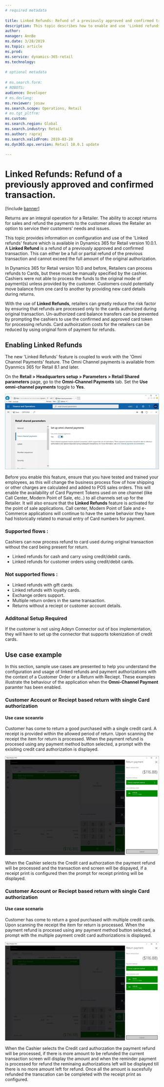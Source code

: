 ```yaml
---
# required metadata

title: Linked Refunds: Refund of a previously approved and confirmed transaction
description: This topic describes how to enable and use 'Linked refunds' feature.
author: 
manager: AnnBe
ms.date: 3/28/2019
ms.topic: article
ms.prod: 
ms.service: dynamics-365-retail
ms.technology: 

# optional metadata

# ms.search.form: 
# ROBOTS: 
audience: Developer
# ms.devlang: 
ms.reviewer: josaw
ms.search.scope: Operations, Retail
# ms.tgt_pltfrm: 
ms.custom: 
ms.search.region: Global
ms.search.industry: Retail
ms.author: rapraj
ms.search.validFrom: 2019-03-28
ms.dyn365.ops.version: Retail 10.0.1 update

---
```


# Linked Refunds: Refund of a previously approved and confirmed transaction. 

[!include [banner](../../includes/banner.md)]

Returns are an integral operation for a Retailer. The ability to accept returns for sales and refund the payments to the customer allows the Retailer an option to service their customers’ needs and issues.

This topic provides information on configuration and use of the 'Linked refunds' feature which is available in Dynamics 365 for Retail version 10.0.1. A **Linked Refund** is a refund of a previously approved and confirmed transaction. This can either be a full or partial refund of the previous transaction and cannot exceed the full amount of the original authorization. 

In Dynamics 365 for Retail version 10.0 and before, Retailers can process refunds to Cards, but these must be manually specified by the cashier. Cashiers were not able to process the funds to the original mode of payment(s) unless provided by the customer. Customers could potentially move balance from one card to another by providing new card details during returns. 

With the use of **Linked Refunds**, retailers can greatly reduce the risk factor by ensuring that refunds are processed only to the cards authorized during original transaction. Un-authorized card balance transfers can be prevented by prompting the cashiers to use the confirmed and approved card token for processing refunds. Card authoirzation costs for the retailers can be reduced by using original form of payment for refunds.

 
## Enabling Linked Refunds

The new 'Linked Refunds' feature is coupled to work with the 'Omni Channel Payments' feature. The Omni Channel payments is available from Dyanmics 365 for Retail 8.1 and later. 

On the **Retail \> Headquarters setup \> Parameters \> Retail Shared parameters** page, go to the **Omni-Channel Payments** tab. Set the **Use omni-channel payments** toggle to **Yes**. 

![Omni-Channel Payment configuration](media/LinkedRefundsOmniChannel.jpg) 

Before you enable this feature, ensure that you have tested and trained your employees, as this will change the business process flow of how shipping or other charges are calculated and added to POS sales orders. This will enable the availability of Card Payment Tokens used on one channel (like Call Center, Modern Point of Sale, etc..) to all channels set up for the Retailer. It will also ensure that the **Linked Refunds** feature is activated for the point of sale applications. Call center, Modern Point of Sale and e-Commerce applications will continue to have the same behavior they have had historically related to manual entry of Card numbers for payment. 

### Supported flows :
Cashiers can now process refund to card used during original transaction without the card being present for return.
- Linked refunds for cash and carry using credit/debit cards.
- Linked refunds for customer orders using credit/debit cards.
 
### Not supported flows :
- Linked refunds with gift cards.
- Linked refunds with loyalty cards.
- Exchange orders support.
- Multiple return orders in the same transaction.
- Returns without a reciept or customer account details. 

### Additonal Setup Required
If the customer is not using Adeyn Connector out of box implementation, they will have to set up the connector that supports tokenization of credit cards.

## Use case example
In this section, sample use cases are presented to help you understand the configuration and usage of linked refunds and payment authorizations with the context of a Customer Order or a Return with Reciept. These examples illustrate the behaviour of the application when the **Omni-Channel Payment** paramter has been enabled. 

### Customer Account or Reciept based return with single Card authorization
#### Use case sceanrio
Customer has come to return a good purchased with a single credit card. A receipt is provided within the allowed period of return. Upon scanning the receipt the item for return is processed. When the payment refund is procesed using any payment method button selected, a prompt with the exisiting credit card authorization is displayed. 

![Single Card authorization](media/LinkedRefundsSingleAuthorization.jpg) 

When the Cashier selects the Credit card authorzation the payment refund will be processed and the transaction end screen will be dispayed, if a receipt print is configured then the prompt for receipt printing will be displayed. 

### Customer Account or Reciept based return with single Card authorization
#### Use case scenario
Customer has come to return a good purchased with multiple credit cards. Upon scanning the receipt the item for return is processed. When the payment refund is procesed using any payment method button selected, a prompt with the multiple payment credit card authorizations is displayed. 

![Multiple Card Authorization](media/LinkedRefundsMultipleAuthorization.jpg) 

When the Cashier selects the Credit card authorzation the payment refund will be processed, if there is more amount to be refunded the current transaction screen will display the amount and when the reminder payment is processed for refund the reminaing authorizations left will be displayed till there is no more amount left for refund. Once all the amount is sucesfully refunded the transcation can be completed with the receipt print as configured. 


